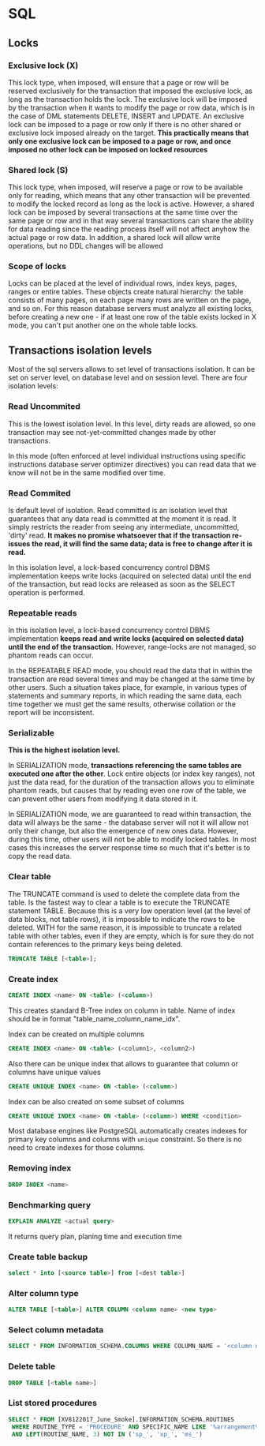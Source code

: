 # SQL

## Locks
### Exclusive lock (X)
This lock type, when imposed, will ensure that a page or row will be reserved exclusively for the transaction that imposed the exclusive lock, as long as the transaction holds the lock.
The exclusive lock will be imposed by the transaction when it wants to modify the page or row data, which is in the case of DML statements DELETE, INSERT and UPDATE. An exclusive lock can be imposed to a page or row only if there is no other shared or exclusive lock imposed already on the target. **This practically means that only one exclusive lock can be imposed to a page or row, and once imposed no other lock can be imposed on locked resources**

### Shared lock (S)
This lock type, when imposed, will reserve a page or row to be available only for reading, which means that any other transaction will be prevented to modify the locked record as long as the lock is active. However, a shared lock can be imposed by several transactions at the same time over the same page or row and in that way several transactions can share the ability for data reading since the reading process itself will not affect anyhow the actual page or row data. In addition, a shared lock will allow write operations, but no DDL changes will be allowed

### Scope of locks 
Locks can be placed at the level of individual rows, index keys, pages, ranges or entire tables. These objects create natural hierarchy: the table consists of many pages, on each page many rows are written on the page, and so on. For this reason database servers must analyze all existing locks, before creating a new one - if at least one row of the table exists locked in X mode, you can't put another one on the whole table locks.

## Transactions isolation levels
Most of the sql servers allows to set level of transactions isolation. It can be set on server level, on database level and on session level.
There are four isolation levels:

### Read Uncommited
This is the lowest isolation level. In this level, dirty reads are allowed, so one transaction may see not-yet-committed changes made by other transactions.

In this mode (often enforced at level individual instructions using specific instructions database server optimizer directives) you can read data that we know will not be in the same modified over time.

### Read Commited
Is default level of isolation. Read committed is an isolation level that guarantees that any data read is committed at the moment it is read. It simply restricts the reader from seeing any intermediate, uncommitted, 'dirty' read. **It makes no promise whatsoever that if the transaction re-issues the read, it will find the same data; data is free to change after it is read.**

In this isolation level, a lock-based concurrency control DBMS implementation keeps write locks (acquired on selected data) until the end of the transaction, but read locks are released as soon as the SELECT operation is performed.

### Repeatable reads
In this isolation level, a lock-based concurrency control DBMS implementation **keeps read and write locks (acquired on selected data) until the end of the transaction.** However, range-locks are not managed, so phantom reads can occur.

In the REPEATABLE READ mode, you should read the data that in within the transaction are read several times and may be changed at the same time by other users.
Such a situation takes place, for example, in various types of statements and summary reports, in which reading the same data, each time together we must get the same results, otherwise collation or the report will be inconsistent.

### Serializable
**This is the highest isolation level.**

In SERIALIZATION mode, **transactions referencing the same tables are executed one after the other**. Lock entire objects (or index key ranges), not just the data read, for the duration of the transaction allows you to eliminate phantom reads, but causes that by reading even one row of the table, we can prevent other users from modifying it data stored in it.

In SERIALIZATION mode, we are guaranteed to read within transaction, the data will always be the same - the database server will not it will allow not only their change, but also the emergence of new ones data. However, during this time, other users will not be able to modify locked tables. In most cases this increases the server response time so much that it's better is to copy the read data.

### Clear table
The TRUNCATE command is used to delete the complete data from the table. Is the fastest way to clear a table is to execute the TRUNCATE statement TABLE. Because this is a very low operation level (at the level of data blocks, not table rows), it is impossible to indicate the rows to be deleted. WITH for the same reason, it is impossible to truncate a related table with other tables, even if they are empty, which is for sure they do not contain references to the primary keys being deleted.

```sql
TRUNCATE TABLE [<table>];
```

### Create index 
```sql
CREATE INDEX <name> ON <table> (<column>)
```
This creates standard B-Tree index on column in table.
Name of index should be in format "table_name_column_name_idx".

Index can be created on multiple columns
```sql
CREATE INDEX <name> ON <table> (<column1>, <column2>)
```

Also there can be unique index that allows to guarantee that column or columns have unique values 
```sql
CREATE UNIQUE INDEX <name> ON <table> (<column>)
```

Index can be also created on some subset of columns
```sql
CREATE UNIQUE INDEX <name> ON <table> (<column>) WHERE <condition>
```

Most database engines like PostgreSQL automatically creates indexes for primary key columns and columns with `unique` constraint. So there is no need to create indexes for those columns.  

### Removing index 
```sql
DROP INDEX <name>
```

### Benchmarking query
```sql
EXPLAIN ANALYZE <actual query>
```
It returns query plan, planing time and execution time

### Create table backup
```sql
select * into [<source table>] from [<dest table>]
```

### Alter column type
```sql
ALTER TABLE [<table>] ALTER COLUMN <column name> <new type>
```

### Select column metadata
```sql
SELECT * FROM INFORMATION_SCHEMA.COLUMNS WHERE COLUMN_NAME = '<column name>' AND TABLE_NAME = '<table name>'
```

### Delete table
```sql
DROP TABLE [<table name>]
```

### List stored procedures 
```sql
SELECT * FROM [XV8122017_June_Smoke].INFORMATION_SCHEMA.ROUTINES
 WHERE ROUTINE_TYPE = 'PROCEDURE' AND SPECIFIC_NAME LIKE '%arrangement%'
 AND LEFT(ROUTINE_NAME, 3) NOT IN ('sp_', 'xp_', 'ms_')
```
